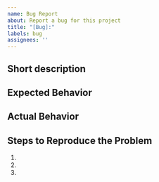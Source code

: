 ```yaml
---
name: Bug Report
about: Report a bug for this project
title: "[Bug]:"
labels: bug
assignees: ''
---
```


## Short description
<!--
Describe what is the bug shortly
-->

## Expected Behavior
<!--
Describe how you expected the API to work.
It will be useful if you can provide an example in JSON format
-->


## Actual Behavior
<!--
Describe how the API really works
You can provide an example to help us
BEWARE: DO NOT COPY/PASTE OR SCREENSHOT
THIS API CAN SEND SENSITIVE DATA AND THIS ISSUE IS PUBLIC
-->


## Steps to Reproduce the Problem
<!--
Describe what you did to experience this bug
-->
1.
2.
3.
